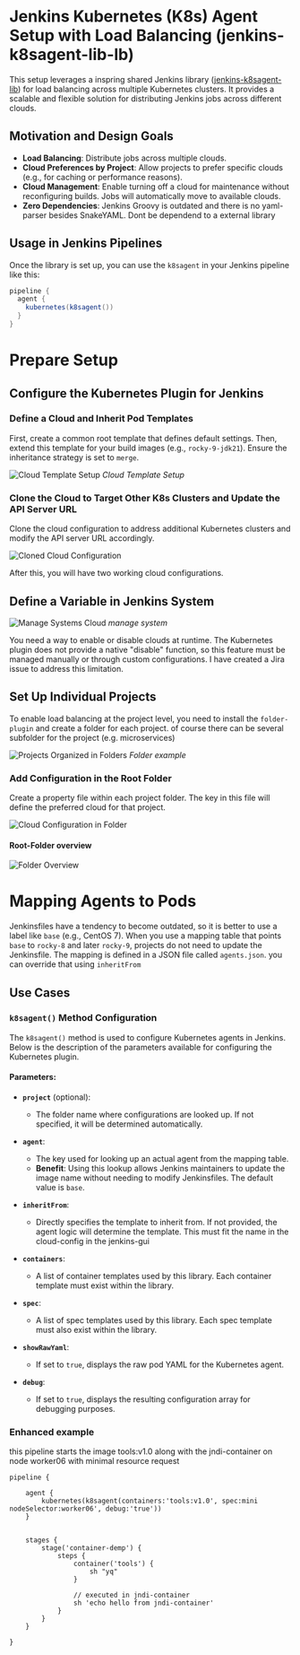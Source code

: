 # Jenkins Kubernetes (K8s) Agent Setup with Load Balancing (jenkins-k8sagent-lib-lb)

This setup leverages a inspring shared Jenkins library ([jenkins-k8sagent-lib](https://github.com/liejuntao001/jenkins-k8sagent-lib)) for load balancing across multiple Kubernetes clusters. It provides a scalable and flexible solution for distributing Jenkins jobs across different clouds.

## Motivation and Design Goals

- **Load Balancing**: Distribute jobs across multiple clouds.
- **Cloud Preferences by Project**: Allow projects to prefer specific clouds (e.g., for caching or performance reasons).
- **Cloud Management**: Enable turning off a cloud for maintenance without reconfiguring builds. Jobs will automatically move to available clouds.
- **Zero Dependencies**: Jenkins Groovy is outdated and there is no yaml-parser besides SnakeYAML. Dont be dependend to a external library
## Usage in Jenkins Pipelines

Once the library is set up, you can use the `k8sagent` in your Jenkins pipeline like this:

```groovy
pipeline {
  agent {
    kubernetes(k8sagent())
  }  
}
```

# Prepare Setup

## Configure the Kubernetes Plugin for Jenkins

### Define a Cloud and Inherit Pod Templates

First, create a common root template that defines default settings. Then, extend this template for your build images (e.g., `rocky-9-jdk21`). Ensure the inheritance strategy is set to `merge`.

![Cloud Template Setup](screenshots/01_cloud-config.png)
*Cloud Template Setup*

### Clone the Cloud to Target Other K8s Clusters and Update the API Server URL

Clone the cloud configuration to address additional Kubernetes clusters and modify the API server URL accordingly.

![Cloned Cloud Configuration](screenshots/10_cloned_cloud.png)

After this, you will have two working cloud configurations.

## Define a Variable in Jenkins System

![Manage Systems Cloud](screenshots/30_manage-systems-cloud.png)
*manage system*

You need a way to enable or disable clouds at runtime. The Kubernetes plugin does not provide a native "disable" function, so this feature must be managed manually or through custom configurations. I have created a Jira issue to address this limitation.

## Set Up Individual Projects

To enable load balancing at the project level, you need to install the `folder-plugin` and create a folder for each project. of course there can be several subfolder for the project (e.g. microservices)

![Projects Organized in Folders](screenshots/15_organized_in_folder.png)
*Folder example*

### Add Configuration in the Root Folder

Create a property file within each project folder. The key in this file will define the preferred cloud for that project.

![Cloud Configuration in Folder](screenshots/20_cloud-config-in-folder.png)

#### Root-Folder overview

![Folder Overview](screenshots/25_project_setting.png)

# Mapping Agents to Pods

Jenkinsfiles have a tendency to become outdated, so it is better to use a label like `base` (e.g., CentOS 7). When you use a mapping table that points `base` to `rocky-8` and later `rocky-9`, projects do not need to update the Jenkinsfile. The mapping is defined in a JSON file called `agents.json`. you can override that using `inheritFrom`

## Use Cases

### `k8sagent()` Method Configuration

The `k8sagent()` method is used to configure Kubernetes agents in Jenkins. Below is the description of the parameters available for configuring the Kubernetes plugin.

#### Parameters:

- **`project`** (optional): 
  - The folder name where configurations are looked up. If not specified, it will be determined automatically.
  
- **`agent`**: 
  - The key used for looking up an actual agent from the mapping table. 
  - **Benefit**: Using this lookup allows Jenkins maintainers to update the image name without needing to modify Jenkinsfiles. The default value is `base`.
  
- **`inheritFrom`**: 
  - Directly specifies the template to inherit from. If not provided, the agent logic will determine the template. This must fit the name in the cloud-config in the jenkins-gui

- **`containers`**: 
  - A list of container templates used by this library. Each container template must exist within the library.

- **`spec`**: 
  - A list of spec templates used by this library. Each spec template must also exist within the library.

- **`showRawYaml`**: 
  - If set to `true`, displays the raw pod YAML for the Kubernetes agent.

- **`debug`**: 
  - If set to `true`, displays the resulting configuration array for debugging purposes.

### Enhanced example
this pipeline starts the image tools:v1.0 along with the jndi-container on node worker06 with minimal resource request
```
pipeline {

	agent {
		kubernetes(k8sagent(containers:'tools:v1.0', spec:mini nodeSelector:worker06', debug:'true'))
	}


	stages {
		stage('container-demp') {
			steps {
				container('tools') {
					sh "yq"
				}
				 
				// executed in jndi-container
				sh 'echo hello from jndi-container' 
			}
		}
	}

}

```

